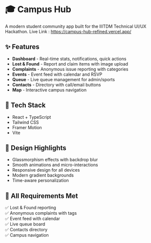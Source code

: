 # 🎓 Campus Hub

A modern student community app built for the IIITDM Technical UI/UX Hackathon.
Live Link : https://campus-hub-refined.vercel.app/

## ✨ Features

- **Dashboard** - Real-time stats, notifications, quick actions
- **Lost & Found** - Report and claim items with image upload
- **Complaints** - Anonymous issue reporting with categories
- **Events** - Event feed with calendar and RSVP
- **Queue** - Live queue management for admin/sports
- **Contacts** - Directory with call/email buttons
- **Map** - Interactive campus navigation

## 🚀 Tech Stack

- React + TypeScript
- Tailwind CSS
- Framer Motion
- Vite

## 🎨 Design Highlights

- Glassmorphism effects with backdrop blur
- Smooth animations and micro-interactions
- Responsive design for all devices
- Modern gradient backgrounds
- Time-aware personalization

## 📱 All Requirements Met

✅ Lost & Found reporting  
✅ Anonymous complaints with tags  
✅ Event feed with calendar  
✅ Live queue board  
✅ Contacts directory  
✅ Campus navigation  
